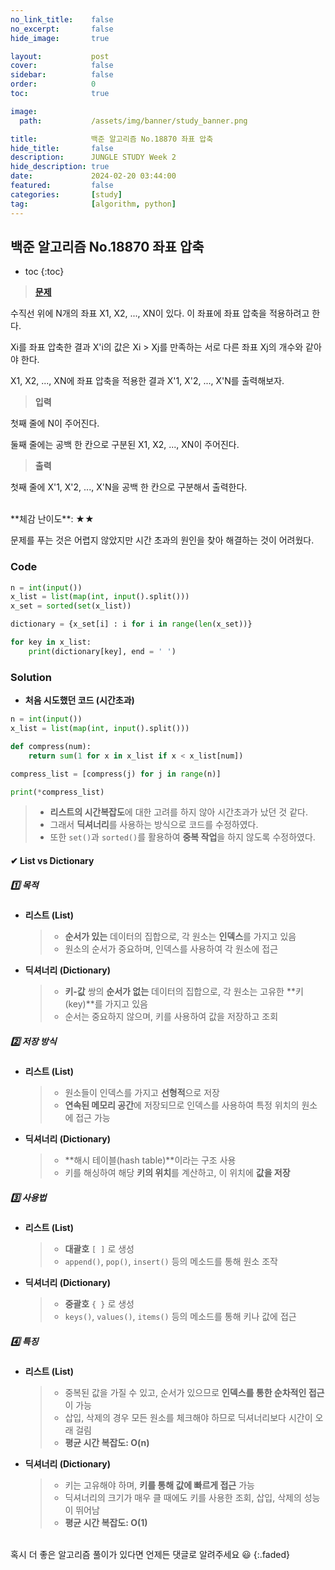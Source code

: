 ```yaml
---
no_link_title:    false 
no_excerpt:       false 
hide_image:       true

layout:           post
cover:            false
sidebar:          false
order:            0      
toc:              true

image:
  path:           /assets/img/banner/study_banner.png

title:            백준 알고리즘 No.18870 좌표 압축
hide_title:       false
description:      JUNGLE STUDY Week 2
hide_description: true
date:             2024-02-20 03:44:00
featured:         false
categories:       [study]
tag:              [algorithm, python]
---
```


## 백준 알고리즘 No.18870 좌표 압축

* toc
{:toc}

> [**문제**](https://www.acmicpc.net/problem/18870)

수직선 위에 N개의 좌표 X1, X2, ..., XN이 있다. 이 좌표에 좌표 압축을 적용하려고 한다.

Xi를 좌표 압축한 결과 X'i의 값은 Xi > Xj를 만족하는 서로 다른 좌표 Xj의 개수와 같아야 한다.

X1, X2, ..., XN에 좌표 압축을 적용한 결과 X'1, X'2, ..., X'N를 출력해보자.

> **입력**

첫째 줄에 N이 주어진다.

둘째 줄에는 공백 한 칸으로 구분된 X1, X2, ..., XN이 주어진다.

> **출력** 

첫째 줄에 X'1, X'2, ..., X'N을 공백 한 칸으로 구분해서 출력한다.

<br>
**체감 난이도**: ★★

문제를 푸는 것은 어렵지 않았지만 시간 초과의 원인을 찾아 해결하는 것이 어려웠다.

### Code
```python
n = int(input())
x_list = list(map(int, input().split()))
x_set = sorted(set(x_list))

dictionary = {x_set[i] : i for i in range(len(x_set))}

for key in x_list:
    print(dictionary[key], end = ' ')
```

### Solution

- **처음 시도했던 코드 (시간초과)**
```python
n = int(input())
x_list = list(map(int, input().split()))

def compress(num):
    return sum(1 for x in x_list if x < x_list[num])

compress_list = [compress(j) for j in range(n)]

print(*compress_list)
```
> - **리스트의 시간복잡도**에 대한 고려를 하지 않아 시간초과가 났던 것 같다. 
> - 그래서 **딕셔너리**를 사용하는 방식으로 코드를 수정하였다.
> - 또한 `set()`과 `sorted()`를 활용하여 **중복 작업**을 하지 않도록 수정하였다. 

#### ✔ List vs Dictionary

##### 1️⃣ **목적**
- **리스트 (List)**
  > - **순서가 있는** 데이터의 집합으로, 각 원소는 **인덱스**를 가지고 있음
  > - 원소의 순서가 중요하며, 인덱스를 사용하여 각 원소에 접근

- **딕셔너리 (Dictionary)**
  > - **키-값** 쌍의 **순서가 없는** 데이터의 집합으로, 각 원소는 고유한 **키(key)**를 가지고 있음
  > - 순서는 중요하지 않으며, 키를 사용하여 값을 저장하고 조회

##### 2️⃣ **저장 방식**
- **리스트 (List)**
  > - 원소들이 인덱스를 가지고 **선형적**으로 저장
  > - **연속된 메모리 공간**에 저장되므로 인덱스를 사용하여 특정 위치의 원소에 접근 가능

- **딕셔너리 (Dictionary)**
  > - **해시 테이블(hash table)**이라는 구조 사용
  > - 키를 해싱하여 해당 **키의 위치**를 계산하고, 이 위치에 **값을 저장**

##### 3️⃣ **사용법**
- **리스트 (List)**
  > - **대괄호** `[ ]` 로 생성
  > - `append()`, `pop()`, `insert()` 등의 메소드를 통해 원소 조작

- **딕셔너리 (Dictionary)**
  > - **중괄호** `{ }` 로 생성
  > - `keys()`, `values()`, `items()` 등의 메소드를 통해 키나 값에 접근

##### 4️⃣ **특징**
- **리스트 (List)**
  > - 중복된 값을 가질 수 있고, 순서가 있으므로 **인덱스를 통한 순차적인 접근**이 가능
  > - 삽입, 삭제의 경우 모든 원소를 체크해야 하므로 딕셔너리보다 시간이 오래 걸림
  > - **평균 시간 복잡도: O(n)**
  
- **딕셔너리 (Dictionary)**
  > - 키는 고유해야 하며, **키를 통해 값에 빠르게 접근** 가능
  > - 딕셔너리의 크기가 매우 클 때에도 키를 사용한 조회, 삽입, 삭제의 성능이 뛰어남
  > - **평균 시간 복잡도: O(1)**

<br>
혹시 더 좋은 알고리즘 풀이가 있다면 언제든 댓글로 알려주세요 😃
{:.faded}